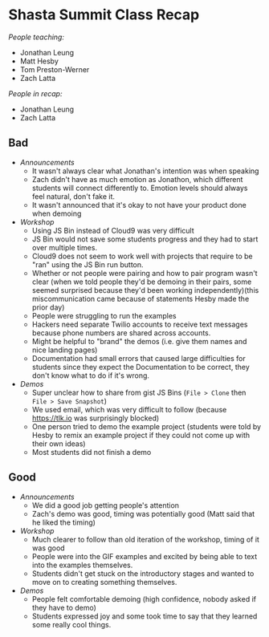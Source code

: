 # Shasta Summit Class Recap

_People teaching:_

- Jonathan Leung
- Matt Hesby
- Tom Preston-Werner
- Zach Latta

_People in recap:_

- Jonathan Leung
- Zach Latta

## Bad

- _Announcements_
  - It wasn't always clear what Jonathan's intention was when speaking
  - Zach didn't have as much emotion as Jonathon, which different students will
    connect differently to. Emotion levels should always feel natural, don't
    fake it.
  - It wasn't announced that it's okay to not have your product done when
    demoing
- _Workshop_
  - Using JS Bin instead of Cloud9 was very difficult
  - JS Bin would not save some students progress and they had to start over
  multiple times.
  - Cloud9 does not seem to work well with projects that require to be "ran"
    using the JS Bin run button.
  - Whether or not people were pairing and how to pair program wasn't clear
    (when we told people they'd be demoing in their pairs, some seemed surprised
    because they'd been working independently)(this miscommunication came
    because of statements Hesby made the prior day)
  - People were struggling to run the examples
  - Hackers need separate Twilio accounts to receive text messages because phone
    numbers are shared across accounts.
  - Might be helpful to "brand" the demos (i.e. give them names and nice landing
    pages)
  - Documentation had small errors that caused large difficulties for students
    since they expect the Documentation to be correct, they don't
    know what to do if it's wrong.
- _Demos_
  - Super unclear how to share from gist JS Bins (`File > Clone` then `File >
    Save Snapshot`)
  - We used email, which was very difficult to follow (because https://tlk.io
    was surprisingly blocked)
  - One person tried to demo the example project (students were told by Hesby to
    remix an example project if they could not come up with their own ideas)
  - Most students did not finish a demo

## Good

- _Announcements_
  - We did a good job getting people's attention
  - Zach's demo was good, timing was potentially good (Matt said that he liked
    the timing)
- _Workshop_
  - Much clearer to follow than old iteration of the workshop, timing of it was
    good
  - People were into the GIF examples and excited by being able to text into the
    examples themselves.
  - Students didn't get stuck on the introductory stages and wanted to move on
    to creating something themselves.
- _Demos_
  - People felt comfortable demoing (high confidence, nobody asked if they have
    to demo)
  - Students expressed joy and some took time to say that they learned some
    really cool things.
